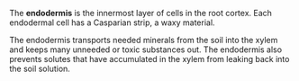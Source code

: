 The **endodermis** is the innermost layer of cells in the root cortex. Each endodermal cell has a Casparian strip, a waxy material.

The endodermis transports needed minerals from the soil into the xylem and keeps many unneeded or toxic substances out. The endodermis also prevents solutes that have accumulated in the xylem from leaking back into the soil solution.